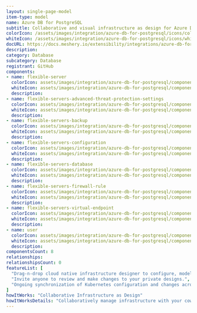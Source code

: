 ```yaml
---
layout: single-page-model
item-type: model
name: Azure DB for PostgreSQL
subtitle: Collaborative and visual infrastructure as design for Azure DB for PostgreSQL
colorIcon: /assets/images/integration/azure-db-for-postgresql/icons/color/azure-db-for-postgresql-color.svg
whiteIcon: /assets/images/integration/azure-db-for-postgresql/icons/white/azure-db-for-postgresql-white.svg
docURL: https://docs.meshery.io/extensibility/integrations/azure-db-for-postgresql
description: 
category: Database
subcategory: Database
registrant: GitHub
components: 
- name: flexible-server
  colorIcon: assets/images/integration/azure-db-for-postgresql/components/flexible-server/icons/color/flexible-server-color.svg
  whiteIcon: assets/images/integration/azure-db-for-postgresql/components/flexible-server/icons/white/flexible-server-white.svg
  description: 
- name: flexible-servers-advanced-threat-protection-settings
  colorIcon: assets/images/integration/azure-db-for-postgresql/components/flexible-servers-advanced-threat-protection-settings/icons/color/flexible-servers-advanced-threat-protection-settings-color.svg
  whiteIcon: assets/images/integration/azure-db-for-postgresql/components/flexible-servers-advanced-threat-protection-settings/icons/white/flexible-servers-advanced-threat-protection-settings-white.svg
  description: 
- name: flexible-servers-backup
  colorIcon: assets/images/integration/azure-db-for-postgresql/components/flexible-servers-backup/icons/color/flexible-servers-backup-color.svg
  whiteIcon: assets/images/integration/azure-db-for-postgresql/components/flexible-servers-backup/icons/white/flexible-servers-backup-white.svg
  description: 
- name: flexible-servers-configuration
  colorIcon: assets/images/integration/azure-db-for-postgresql/components/flexible-servers-configuration/icons/color/flexible-servers-configuration-color.svg
  whiteIcon: assets/images/integration/azure-db-for-postgresql/components/flexible-servers-configuration/icons/white/flexible-servers-configuration-white.svg
  description: 
- name: flexible-servers-database
  colorIcon: assets/images/integration/azure-db-for-postgresql/components/flexible-servers-database/icons/color/flexible-servers-database-color.svg
  whiteIcon: assets/images/integration/azure-db-for-postgresql/components/flexible-servers-database/icons/white/flexible-servers-database-white.svg
  description: 
- name: flexible-servers-firewall-rule
  colorIcon: assets/images/integration/azure-db-for-postgresql/components/flexible-servers-firewall-rule/icons/color/flexible-servers-firewall-rule-color.svg
  whiteIcon: assets/images/integration/azure-db-for-postgresql/components/flexible-servers-firewall-rule/icons/white/flexible-servers-firewall-rule-white.svg
  description: 
- name: flexible-servers-virtual-endpoint
  colorIcon: assets/images/integration/azure-db-for-postgresql/components/flexible-servers-virtual-endpoint/icons/color/flexible-servers-virtual-endpoint-color.svg
  whiteIcon: assets/images/integration/azure-db-for-postgresql/components/flexible-servers-virtual-endpoint/icons/white/flexible-servers-virtual-endpoint-white.svg
  description: 
- name: user
  colorIcon: assets/images/integration/azure-db-for-postgresql/components/user/icons/color/user-color.svg
  whiteIcon: assets/images/integration/azure-db-for-postgresql/components/user/icons/white/user-white.svg
  description: 
componentsCount: 8
relationships: 
relationshipsCount: 0
featureList: [
  "Drag-n-drop cloud native infrastructure designer to configure, model, and deploy your workloads.",
  "Invite anyone to review and make changes to your private designs.",
  "Ongoing synchronization of Kubernetes configuration and changes across any number of clusters."
]
howItWorks: "Collaborative Infrastructure as Design"
howItWorksDetails: "Collaboratively manage infrastructure with your coworkers synchronously sharing the same designs."
---
```

